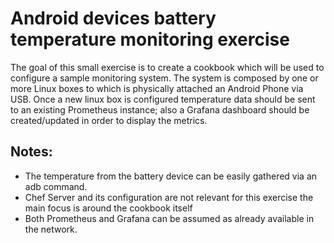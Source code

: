 # Android devices battery temperature monitoring exercise
The goal of this small exercise is to create a cookbook which will be used to configure a sample monitoring system.
The system is composed by one or more Linux boxes to which is physically attached an Android Phone via USB.
Once a new linux box is configured temperature data should be sent to an existing Prometheus instance; also
a Grafana dashboard should be created/updated in order to display the metrics.

## Notes:
* The temperature from the battery device can be easily gathered via an adb command.
* Chef Server and its configuration are not relevant for this exercise the main focus is around the cookbook itself
* Both Prometheus and Grafana can be assumed as already available in the network.